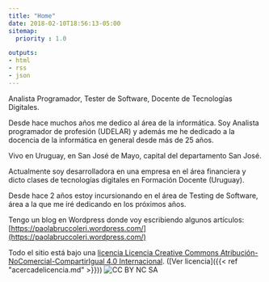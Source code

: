 ```yaml
---
title: "Home"
date: 2018-02-10T18:56:13-05:00
sitemap:
  priority : 1.0

outputs:
- html
- rss
- json
---
```

<p>Analista Programador, Tester de Software, Docente de Tecnologías Digitales.</p>

<p>Desde hace muchos años me dedico al área de la informática. Soy Analista programador de profesión (UDELAR) y además me he dedicado a la docencia de la informática en general desde más de 25 años.</p>

<p>Vivo en Uruguay, en San José de Mayo, capital del departamento San José.</p>

<p>Actualmente soy desarrolladora en una empresa en el área financiera y dicto clases de tecnologías digitales en Formación Docente (Uruguay).</p>

<p>Desde hace 2 años estoy incursionando en el área de Testing de Software, área a la que me iré dedicando en los próximos años.
</p>

Tengo un blog en Wordpress donde voy escribiendo algunos artículos: [https://paolabruccoleri.wordpress.com/](https://paolabruccoleri.wordpress.com/)

Todo el sitio está bajo una [licencia Licencia Creative Commons Atribución-NoComercial-CompartirIgual 4.0 Internacional](http://creativecommons.org/licenses/by-nc-sa/4.0/). ([Ver licencia]({{< ref "acercadelicencia.md" >}}))
![CC BY NC SA](/img/by_nc_ca.png)
